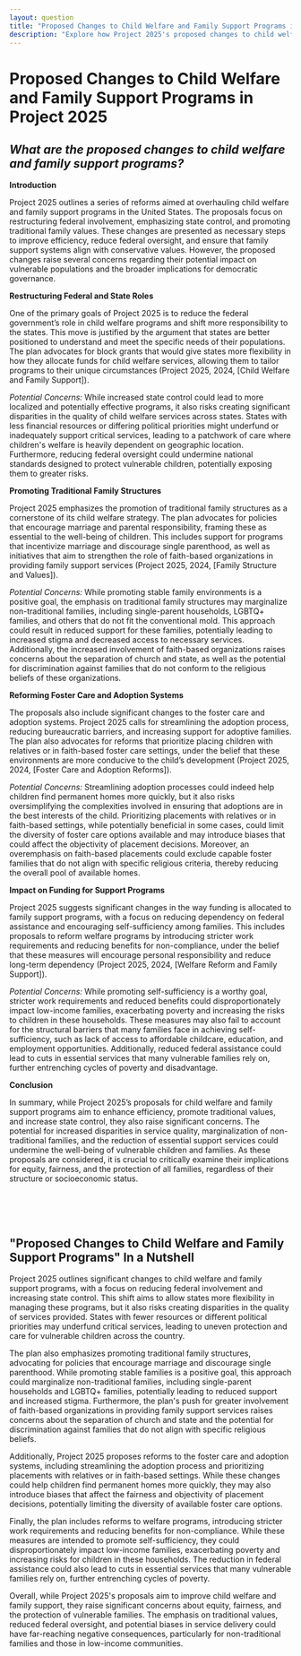```yaml
---
layout: question
title: "Proposed Changes to Child Welfare and Family Support Programs in Project 2025"
description: "Explore how Project 2025's proposed changes to child welfare and family support programs, including shifting responsibility to states, could impact vulnerable populations and the quality of care."
---
```


# Proposed Changes to Child Welfare and Family Support Programs in Project 2025

## *What are the proposed changes to child welfare and family support programs?*

**Introduction**

Project 2025 outlines a series of reforms aimed at overhauling child welfare and family support programs in the United States. The proposals focus on restructuring federal involvement, emphasizing state control, and promoting traditional family values. These changes are presented as necessary steps to improve efficiency, reduce federal oversight, and ensure that family support systems align with conservative values. However, the proposed changes raise several concerns regarding their potential impact on vulnerable populations and the broader implications for democratic governance.

**Restructuring Federal and State Roles**

One of the primary goals of Project 2025 is to reduce the federal government’s role in child welfare programs and shift more responsibility to the states. This move is justified by the argument that states are better positioned to understand and meet the specific needs of their populations. The plan advocates for block grants that would give states more flexibility in how they allocate funds for child welfare services, allowing them to tailor programs to their unique circumstances (Project 2025, 2024, [Child Welfare and Family Support]).

*Potential Concerns:* While increased state control could lead to more localized and potentially effective programs, it also risks creating significant disparities in the quality of child welfare services across states. States with less financial resources or differing political priorities might underfund or inadequately support critical services, leading to a patchwork of care where children's welfare is heavily dependent on geographic location. Furthermore, reducing federal oversight could undermine national standards designed to protect vulnerable children, potentially exposing them to greater risks.

**Promoting Traditional Family Structures**

Project 2025 emphasizes the promotion of traditional family structures as a cornerstone of its child welfare strategy. The plan advocates for policies that encourage marriage and parental responsibility, framing these as essential to the well-being of children. This includes support for programs that incentivize marriage and discourage single parenthood, as well as initiatives that aim to strengthen the role of faith-based organizations in providing family support services (Project 2025, 2024, [Family Structure and Values]).

*Potential Concerns:* While promoting stable family environments is a positive goal, the emphasis on traditional family structures may marginalize non-traditional families, including single-parent households, LGBTQ+ families, and others that do not fit the conventional mold. This approach could result in reduced support for these families, potentially leading to increased stigma and decreased access to necessary services. Additionally, the increased involvement of faith-based organizations raises concerns about the separation of church and state, as well as the potential for discrimination against families that do not conform to the religious beliefs of these organizations.

**Reforming Foster Care and Adoption Systems**

The proposals also include significant changes to the foster care and adoption systems. Project 2025 calls for streamlining the adoption process, reducing bureaucratic barriers, and increasing support for adoptive families. The plan also advocates for reforms that prioritize placing children with relatives or in faith-based foster care settings, under the belief that these environments are more conducive to the child’s development (Project 2025, 2024, [Foster Care and Adoption Reforms]).

*Potential Concerns:* Streamlining adoption processes could indeed help children find permanent homes more quickly, but it also risks oversimplifying the complexities involved in ensuring that adoptions are in the best interests of the child. Prioritizing placements with relatives or in faith-based settings, while potentially beneficial in some cases, could limit the diversity of foster care options available and may introduce biases that could affect the objectivity of placement decisions. Moreover, an overemphasis on faith-based placements could exclude capable foster families that do not align with specific religious criteria, thereby reducing the overall pool of available homes.

**Impact on Funding for Support Programs**

Project 2025 suggests significant changes in the way funding is allocated to family support programs, with a focus on reducing dependency on federal assistance and encouraging self-sufficiency among families. This includes proposals to reform welfare programs by introducing stricter work requirements and reducing benefits for non-compliance, under the belief that these measures will encourage personal responsibility and reduce long-term dependency (Project 2025, 2024, [Welfare Reform and Family Support]).

*Potential Concerns:* While promoting self-sufficiency is a worthy goal, stricter work requirements and reduced benefits could disproportionately impact low-income families, exacerbating poverty and increasing the risks to children in these households. These measures may also fail to account for the structural barriers that many families face in achieving self-sufficiency, such as lack of access to affordable childcare, education, and employment opportunities. Additionally, reduced federal assistance could lead to cuts in essential services that many vulnerable families rely on, further entrenching cycles of poverty and disadvantage.

**Conclusion**

In summary, while Project 2025’s proposals for child welfare and family support programs aim to enhance efficiency, promote traditional values, and increase state control, they also raise significant concerns. The potential for increased disparities in service quality, marginalization of non-traditional families, and the reduction of essential support services could undermine the well-being of vulnerable children and families. As these proposals are considered, it is crucial to critically examine their implications for equity, fairness, and the protection of all families, regardless of their structure or socioeconomic status.

<br><br><br>

## <span id="nutshell">"Proposed Changes to Child Welfare and Family Support Programs" In a Nutshell</span>

Project 2025 outlines significant changes to child welfare and family support programs, with a focus on reducing federal involvement and increasing state control. This shift aims to allow states more flexibility in managing these programs, but it also risks creating disparities in the quality of services provided. States with fewer resources or different political priorities may underfund critical services, leading to uneven protection and care for vulnerable children across the country.

The plan also emphasizes promoting traditional family structures, advocating for policies that encourage marriage and discourage single parenthood. While promoting stable families is a positive goal, this approach could marginalize non-traditional families, including single-parent households and LGBTQ+ families, potentially leading to reduced support and increased stigma. Furthermore, the plan's push for greater involvement of faith-based organizations in providing family support services raises concerns about the separation of church and state and the potential for discrimination against families that do not align with specific religious beliefs.

Additionally, Project 2025 proposes reforms to the foster care and adoption systems, including streamlining the adoption process and prioritizing placements with relatives or in faith-based settings. While these changes could help children find permanent homes more quickly, they may also introduce biases that affect the fairness and objectivity of placement decisions, potentially limiting the diversity of available foster care options.

Finally, the plan includes reforms to welfare programs, introducing stricter work requirements and reducing benefits for non-compliance. While these measures are intended to promote self-sufficiency, they could disproportionately impact low-income families, exacerbating poverty and increasing risks for children in these households. The reduction in federal assistance could also lead to cuts in essential services that many vulnerable families rely on, further entrenching cycles of poverty.

Overall, while Project 2025's proposals aim to improve child welfare and family support, they raise significant concerns about equity, fairness, and the protection of vulnerable families. The emphasis on traditional values, reduced federal oversight, and potential biases in service delivery could have far-reaching negative consequences, particularly for non-traditional families and those in low-income communities.
